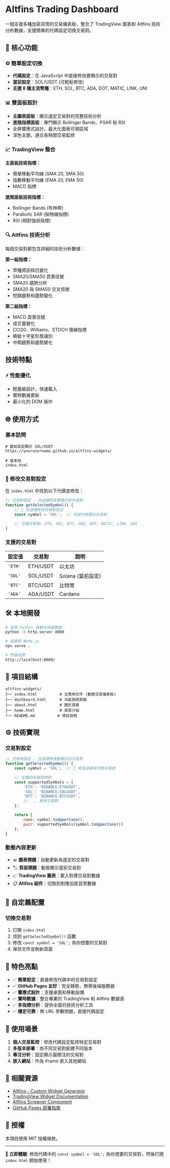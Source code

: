 # Altfins Trading Dashboard

一個支援多種加密貨幣的交易儀表板，整合了 TradingView 圖表和 Altfins 技術分析數據，支援簡單的代碼設定切換交易對。

## 🚀 核心功能

### ⚙️ 簡單設定切換
- **代碼設定**：在 JavaScript 中直接修改要顯示的交易對
- **當前設定**：SOL/USDT (可輕鬆修改)
- **支援 8 種主流幣種**：ETH, SOL, BTC, ADA, DOT, MATIC, LINK, UNI

### 📊 雙面板設計
- **主圖表面板**：顯示選定交易對的完整技術分析
- **進階指標面板**：專門顯示 Bollinger Bands、PSAR 和 RSI
- 全屏響應式設計，最大化圖表可視區域
- 深色主題，適合長時間交易監控

### 📈 TradingView 整合
**主面板技術指標：**
- 簡單移動平均線 (SMA 20, SMA 50)
- 指數移動平均線 (EMA 20, EMA 50)
- MACD 指標

**進階面板技術指標：**
- Bollinger Bands (布林帶)
- Parabolic SAR (拋物線指標)
- RSI (相對強弱指標)

### 🔍 Altfins 技術分析
每個交易對都包含詳細的技術分析數據：

**第一組指標：**
- 幣種資訊和日變化
- SMA20/SMA50 買賣信號
- SMA20 趨勢分析
- SMA20 與 SMA50 交叉信號
- 短期趨勢和趨勢變化

**第二組指標：**
- MACD 買賣信號
- 成交量變化
- CCI20、Williams、STOCH 慢線指標
- 蜻蜓十字星形態識別
- 中期趨勢和趨勢變化

## 技術特點

### ⚡ 性能優化
- 輕量級設計，快速載入
- 實時數據更新
- 最小化的 DOM 操作

## 🌐 使用方式

### 基本訪問
```
# 當前設定顯示 SOL/USDT
https://yourusername.github.io/altfins-widgets/

# 或本地
index.html
```

### 🔧 修改交易對設定

在 `index.html` 中找到以下代碼並修改：

```javascript
// 交易對設定 - 在這裡修改要顯示的交易對
function getSelectedSymbol() {
    // 🔧 在這裡修改交易對設定
    const symbol = 'SOL';  // 改成你想要的交易對

    // 可選交易對: ETH, SOL, BTC, ADA, DOT, MATIC, LINK, UNI
}
```

### 支援的交易對
| 設定值 | 交易對 | 說明 |
|--------|--------|------|
| `'ETH'` | ETH/USDT | 以太坊 |
| `'SOL'` | SOL/USDT | Solana (當前設定) |
| `'BTC'` | BTC/USDT | 比特幣 |
| `'ADA'` | ADA/USDT | Cardano |


## 🛠️ 本地開發

```bash
# 使用 Python 啟動本地服務器
python -m http.server 8000

# 或使用 Node.js
npx serve .

# 然後訪問
http://localhost:8000/
```

## 📁 項目結構

```
altfins-widgets/
├── index.html          # 主應用文件 (動態交易儀表板)
├── dashboard.html      # 功能說明頁面
├── about.html          # 關於頁面
├── home.html           # 首頁介紹
└── README.md          # 項目說明
```

## ⚙️ 技術實現

### 交易對設定
```javascript
// 交易對設定 - 在這裡修改要顯示的交易對
function getSelectedSymbol() {
    const symbol = 'SOL';  // 🔧 修改這裡來切換交易對

    // 支援的交易對映射
    const supportedSymbols = {
        'ETH': 'BINANCE:ETHUSDT',
        'SOL': 'BINANCE:SOLUSDT',
        'BTC': 'BINANCE:BTCUSDT',
        // ... 更多交易對
    };

    return {
        name: symbol.toUpperCase(),
        pair: supportedSymbols[symbol.toUpperCase()]
    };
}
```

### 動態內容更新
- 📊 **圖表標題**：自動更新為選定的交易對
- 🏷️ **頁面標題**：動態顯示當前交易對
- 📈 **TradingView 圖表**：載入對應交易對數據
- 📋 **Altfins 組件**：切換到對應加密貨幣數據

## 🎯 自定義配置

### 切換交易對
1. 打開 `index.html`
2. 找到 `getSelectedSymbol()` 函數
3. 修改 `const symbol = 'SOL';` 為你想要的交易對
4. 保存文件並刷新頁面


## 🌟 特色亮點

- ✅ **簡單設定**：直接修改代碼中的交易對設定
- ✅ **GitHub Pages 友好**：完全靜態，無需後端服務器
- ✅ **響應式設計**：支援桌面和移動設備
- ✅ **實時數據**：整合專業的 TradingView 和 Altfins 數據源
- ✅ **多指標分析**：提供全面的技術分析工具
- ✅ **穩定可靠**：無 URL 參數問題，直接代碼設定

## 📱 使用場景

1. **個人交易監控**：修改代碼設定監控特定交易對
2. **多版本部署**：為不同交易對創建不同版本
3. **專注分析**：固定顯示最關注的交易對
4. **嵌入網站**：作為 iframe 嵌入其他網站

## 🔗 相關資源

- [Altfins - Custom Widget Generator](https://altfins.com/widgets/crypto-widgets-custom/)
- [TradingView Widget Documentation](https://www.tradingview.com/widget/)
- [Altfins Screener Component](https://cdn.altfins.com/js/altfins-screener-data-component.js)
- [GitHub Pages 部署指南](https://docs.github.com/en/pages)

## 📄 授權

本項目使用 MIT 授權條款。

---

**🚀 立即體驗**: 修改代碼中的 `const symbol = 'SOL';` 為你想要的交易對，然後打開 `index.html` 開始使用！
